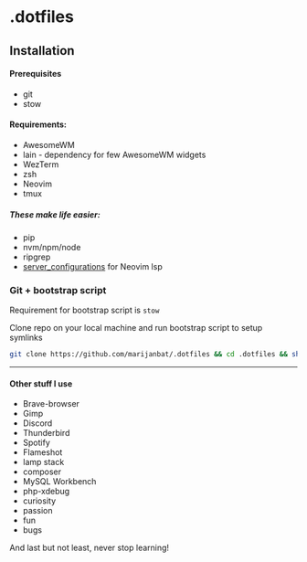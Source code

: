 # .dotfiles

## Installation

#### Prerequisites

- git
- stow

#### Requirements:

- AwesomeWM
- lain - dependency for few AwesomeWM widgets
- WezTerm
- zsh
- Neovim
- tmux

##### These make life easier:

- pip
- nvm/npm/node
- ripgrep
- [server_configurations](https://github.com/neovim/nvim-lspconfig/blob/master/doc/server_configurations.md) for Neovim lsp

### Git + bootstrap script

Requirement for bootstrap script is `stow`

Clone repo on your local machine and run bootstrap script to setup symlinks

```bash
git clone https://github.com/marijanbat/.dotfiles && cd .dotfiles && sh bootstrap
```

---

#### Other stuff I use

- Brave-browser
- Gimp
- Discord
- Thunderbird
- Spotify
- Flameshot
- lamp stack
- composer
- MySQL Workbench
- php-xdebug
- curiosity
- passion
- fun
- bugs

And last but not least, never stop learning!

